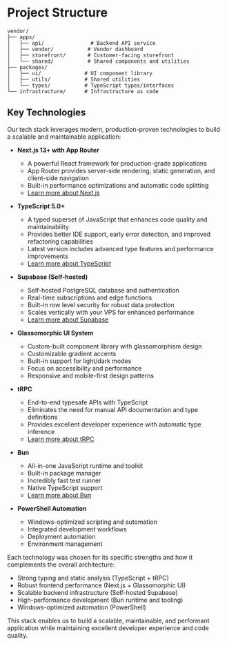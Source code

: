 # Project Structure

```
vendor/
├── apps/
│   ├── api/               # Backend API service
│   ├── vendor/           # Vendor dashboard
│   ├── storefront/       # Customer-facing storefront
│   └── shared/           # Shared components and utilities
├── packages/
│   ├── ui/              # UI component library
│   ├── utils/           # Shared utilities
│   └── types/           # TypeScript types/interfaces
└── infrastructure/      # Infrastructure as code
```

## Key Technologies

Our tech stack leverages modern, production-proven technologies to build a scalable and maintainable application:

- **Next.js 13+ with App Router**
  - A powerful React framework for production-grade applications
  - App Router provides server-side rendering, static generation, and client-side navigation
  - Built-in performance optimizations and automatic code splitting
  - [Learn more about Next.js](https://nextjs.org/docs)

- **TypeScript 5.0+**
  - A typed superset of JavaScript that enhances code quality and maintainability
  - Provides better IDE support, early error detection, and improved refactoring capabilities
  - Latest version includes advanced type features and performance improvements
  - [Learn more about TypeScript](https://www.typescriptlang.org/docs/)

- **Supabase (Self-hosted)**
  - Self-hosted PostgreSQL database and authentication
  - Real-time subscriptions and edge functions
  - Built-in row level security for robust data protection
  - Scales vertically with your VPS for enhanced performance
  - [Learn more about Supabase](https://supabase.com/docs)

- **Glassomorphic UI System**
  - Custom-built component library with glassomorphism design
  - Customizable gradient accents
  - Built-in support for light/dark modes
  - Focus on accessibility and performance
  - Responsive and mobile-first design patterns

- **tRPC**
  - End-to-end typesafe APIs with TypeScript
  - Eliminates the need for manual API documentation and type definitions
  - Provides excellent developer experience with automatic type inference
  - [Learn more about tRPC](https://trpc.io/docs)

- **Bun**
  - All-in-one JavaScript runtime and toolkit
  - Built-in package manager
  - Incredibly fast test runner
  - Native TypeScript support
  - [Learn more about Bun](https://bun.sh/docs)

- **PowerShell Automation**
  - Windows-optimized scripting and automation
  - Integrated development workflows
  - Deployment automation
  - Environment management

Each technology was chosen for its specific strengths and how it complements the overall architecture:

- Strong typing and static analysis (TypeScript + tRPC)
- Robust frontend performance (Next.js + Glassomorphic UI)
- Scalable backend infrastructure (Self-hosted Supabase)
- High-performance development (Bun runtime and tooling)
- Windows-optimized automation (PowerShell)

This stack enables us to build a scalable, maintainable, and performant application while maintaining excellent developer experience and code quality.
